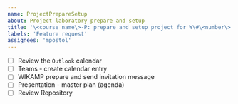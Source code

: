 ```yaml
---
name: ProjectPrepareSetup
about: Project laboratory prepare and setup
title: '\<course name\>-P: prepare and setup project for W\#\<number\>'
labels: 'Feature request'
assignees: 'mpostol'
---
```


- [ ] Review the `Outlook` calendar
- [ ] Teams - create calendar entry
- [ ] WIKAMP prepare and send invitation message
- [ ] Presentation - master plan (agenda)
- [ ] Review Repository
